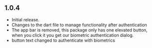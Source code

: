 ## 1.0.4

* Initial release.
* Changes to the dart file to manage functionality after authentication
* The app bar is removed, this package only has one elevated button, when you click it you get our biometric authentication dialog.
* button text changed to authenticate with biometrics